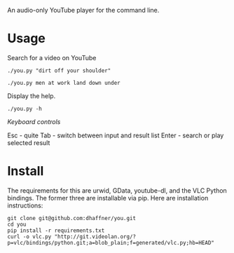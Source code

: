 An audio-only YouTube player for the command line.

Usage
=====

Search for a video on YouTube

    ./you.py "dirt off your shoulder"

    ./you.py men at work land down under


Display the help.

    ./you.py -h

*Keyboard controls*

Esc - quite
Tab - switch between input and result list
Enter - search or play selected result

Install
=======

The requirements for this are urwid, GData, youtube-dl, and the VLC Python bindings. The former three are installable via pip. Here are installation instructions:

    git clone git@github.com:dhaffner/you.git
    cd you
    pip install -r requirements.txt
    curl -o vlc.py "http://git.videolan.org/?p=vlc/bindings/python.git;a=blob_plain;f=generated/vlc.py;hb=HEAD"

